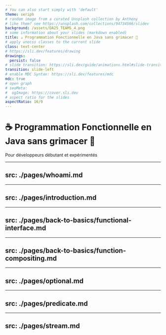 ```yaml
---
# You can also start simply with 'default'
theme: seriph
# random image from a curated Unsplash collection by Anthony
# like them? see https://unsplash.com/collections/94734566/slidev
background: /assets/DA25_TEAMS_4.png
# some information about your slides (markdown enabled)
title: ☕ Programmation Fonctionnelle en Java sans grimacer 😬
# apply unocss classes to the current slide
class: text-center
# https://sli.dev/features/drawing
drawings:
  persist: false
# slide transition: https://sli.dev/guide/animations.html#slide-transitions
transition: slide-left
# enable MDC Syntax: https://sli.dev/features/mdc
mdc: true
# open graph
# seoMeta:
#  ogImage: https://cover.sli.dev
# aspect ratio for the slides
aspectRatio: 16/9
---
```


# ☕ Programmation Fonctionnelle en Java sans grimacer 😬

Pour développeurs débutant et expérimentés

---
src: ./pages/whoami.md
---

---
src: ./pages/introduction.md
---

---
src: ./pages/back-to-basics/functional-interface.md
---

---
src: ./pages/back-to-basics/function-compositing.md
---

---
src: ./pages/optional.md
---


---
src: ./pages/predicate.md
---

---
src: ./pages/stream.md
---
